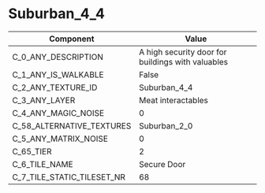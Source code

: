 

# Suburban_4_4



| Component | Value | 
|  --  |  --  | 
| C_0_ANY_DESCRIPTION | A high security door for buildings with valuables | 
| C_1_ANY_IS_WALKABLE | False | 
| C_2_ANY_TEXTURE_ID | Suburban_4_4 | 
| C_3_ANY_LAYER | Meat interactables | 
| C_4_ANY_MAGIC_NOISE | 0 | 
| C_58_ALTERNATIVE_TEXTURES | Suburban_2_0 | 
| C_5_ANY_MATRIX_NOISE | 0 | 
| C_65_TIER | 2 | 
| C_6_TILE_NAME | Secure Door | 
| C_7_TILE_STATIC_TILESET_NR | 68 | 

